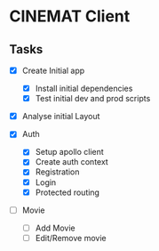 # CINEMAT Client

## Tasks

- [x] Create Initial app

  - [x] Install initial dependencies
  - [x] Test initial dev and prod scripts

- [x] Analyse initial Layout

- [x] Auth

  - [x] Setup apollo client
  - [x] Create auth context
  - [x] Registration
  - [x] Login
  - [x] Protected routing

- [ ] Movie
  - [ ] Add Movie
  - [ ] Edit/Remove movie

